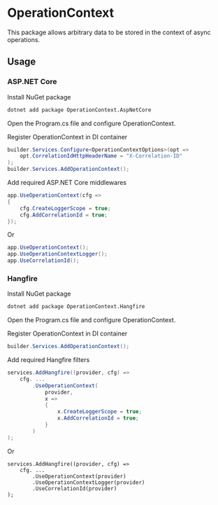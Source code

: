 # OperationContext

This package allows arbitrary data to be stored in the context of async operations.

## Usage

### ASP.NET Core

Install NuGet package
```cmd
dotnet add package OperationContext.AspNetCore
```

Open the Program.cs file and configure OperationContext.

Register OperationContext in DI container
```csharp
builder.Services.Configure<OperationContextOptions>(opt =>
    opt.CorrelationIdHttpHeaderName = "X-Correlation-ID"
);
builder.Services.AddOperationContext();
```

Add required ASP.NET Core middlewares
```csharp
app.UseOperationContext(cfg =>
{
    cfg.CreateLoggerScope = true;
    cfg.AddCorrelationId = true;
});
```

Or
```csharp
app.UseOperationContext();
app.UseOperationContextLogger();
app.UseCorrelationId();
```

### Hangfire

Install NuGet package
```cmd
dotnet add package OperationContext.Hangfire
```

Open the Program.cs file and configure OperationContext.

Register OperationContext in DI container
```csharp
builder.Services.AddOperationContext();
```

Add required Hangfire filters
```csharp
services.AddHangfire((provider, cfg) =>
    cfg. ...
        .UseOperationContext(
            provider,
            x =>
            {
                x.CreateLoggerScope = true;
                x.AddCorrelationId = true;
            }
        )
);
```

Or
```
services.AddHangfire((provider, cfg) =>
    cfg. ...
        .UseOperationContext(provider)
        .UseOperationContextLogger(provider)
        .UseCorrelationId(provider)
);
```
